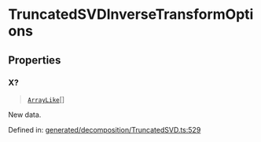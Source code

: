 # TruncatedSVDInverseTransformOptions

## Properties

### X?

> [`ArrayLike`](../types/ArrayLike.md)[]

New data.

Defined in:  [generated/decomposition/TruncatedSVD.ts:529](https://github.com/transitive-bullshit/scikit-learn-ts/blob/92ab806/packages/sklearn/src/generated/decomposition/TruncatedSVD.ts#L529)
